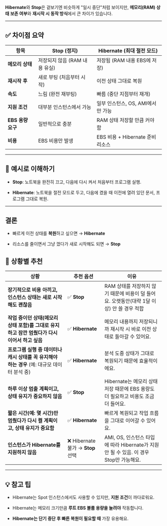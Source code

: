 **Hibernate**와 **Stop**은 겉보기엔 비슷하게 "일시 중단"처럼 보이지만,
**메모리(RAM) 상태 보존 여부**와 **재시작 시 동작 방식**에서 큰 차이가 있습니다.

---

## ✅ 차이점 요약

|항목|**Stop (정지)**|**Hibernate (최대 절전 모드)**|
|---|---|---|
|**메모리 상태**|저장되지 않음 (RAM 내용 유실)|저장됨 (RAM 내용 EBS에 저장)|
|**재시작 후**|새로 부팅 (처음부터 시작)|이전 상태 그대로 복원|
|**속도**|느림 (완전 재부팅)|빠름 (중단 지점부터 재개)|
|**지원 조건**|대부분 인스턴스에서 가능|일부 인스턴스, OS, AMI에서만 가능|
|**EBS 용량 요구**|일반적으로 충분|RAM 상태 저장할 만큼 커야 함|
|**비용**|EBS 비용만 발생|EBS 비용 + Hibernate 준비 리소스|

---

## 📌 예시로 이해하기

- **Stop**: 노트북을 완전히 끄고, 다음에 다시 켜서 처음부터 프로그램 실행.
    
- **Hibernate**: 노트북을 절전 모드로 두고, 다음에 켰을 때 이전에 열려 있던 문서, 프로그램 그대로 복원.
    

---

## 결론

- 빠르게 이전 상태를 **복원**하고 싶으면 → **Hibernate**
    
- 리소스를 줄이면서 그냥 껐다가 새로 시작해도 되면 → **Stop**


## 📌 상황별 추천

| 상황                                                       | 추천 옵션                        | 이유                                                            |
| -------------------------------------------------------- | ---------------------------- | ------------------------------------------------------------- |
| **장기적으로 비용 아끼고, 인스턴스 상태는 새로 시작해도 괜찮음**                   | ✅ **Stop**                   | RAM 상태를 저장하지 않기 때문에 비용이 덜 들어요. 오랫동안(대략 1달 이상) 안 쓸 경우 적합       |
| **작업 중이던 상태(메모리 상태 포함)를 그대로 유지하고 잠깐 멈췄다가 다시 이어서 하고 싶음**  | ✅ **Hibernate**              | 메모리 내용까지 저장되니까 재시작 시 바로 이전 상태로 돌아갈 수 있어요.                     |
| **프로그램 실행 중 데이터나 캐시 상태를 꼭 유지해야 하는 경우** (예: 대규모 데이터 분석 중) | ✅ **Hibernate**              | 분석 도중 상태가 그대로 복원되기 때문에 효율적이에요.                                |
| **하루 이상 멈출 계획이고, 상태 유지가 중요하지 않음**                        | ✅ **Stop**                   | Hibernate는 메모리 상태 저장 때문에 EBS 용량도 더 필요하고 비용도 조금 더 들어요.         |
| **짧은 시간(예: 몇 시간)만 멈췄다가 다시 켤 계획이고, 상태 유지가 중요함**           | ✅ **Hibernate**              | 빠르게 복원되고 작업 흐름을 그대로 이어갈 수 있어요.                                |
| **인스턴스가 Hibernate를 지원하지 않음**                             | ❌ Hibernate 불가 → **Stop** 선택 | AMI, OS, 인스턴스 타입에 따라 Hibernate가 지원 안 될 수 있음. 이 경우 Stop만 가능해요. |

---

## 💡 참고 팁

- Hibernate는 Spot 인스턴스에서도 사용할 수 있지만, **지원 조건**이 까다로워요.
    
- Hibernate는 메모리 크기만큼 **루트 EBS 볼륨 용량을 늘려야** 작동합니다.
    
- **Hibernate는 단기 중단 후 빠른 복원이 필요할 때** 가장 유용해요.